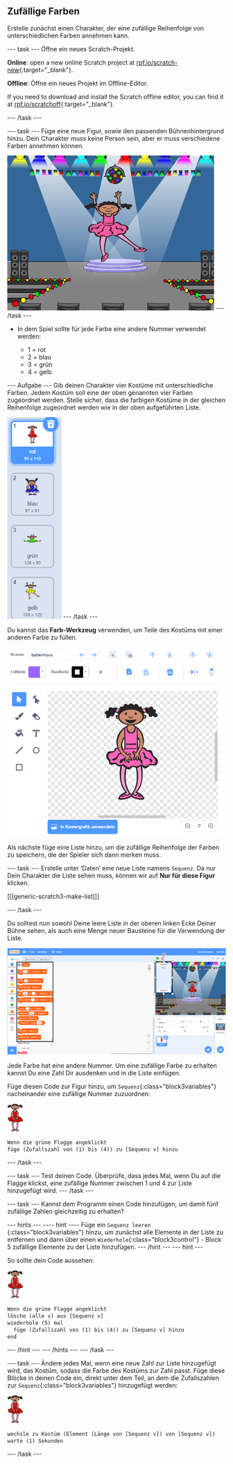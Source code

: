 ## Zufällige Farben

Erstelle zunächst einen Charakter, der eine zufällige Reihenfolge von unterschiedlichen Farben annehmen kann.

\--- task \--- Öffne ein neues Scratch-Projekt.

**Online**: open a new online Scratch project at [rpf.io/scratch-new](https://rpf.io/scratch-new){:target="_blank"}.

**Offline**: Öffne ein neues Projekt im Offline-Editor.

If you need to download and install the Scratch offline editor, you can find it at [rpf.io/scratchoff](https://rpf.io/scratchoff){:target="_blank"}.

\--- /task \---

\--- task \--- Füge eine neue Figur, sowie den passenden Bühnenhintergrund hinzu. Dein Charakter muss keine Person sein, aber er muss verschiedene Farben annehmen können.

![Screenshot](images/colour-sprite.png) \--- /task \---

+ In dem Spiel sollte für jede Farbe eine andere Nummer verwendet werden:
    
    + 1 = rot
    + 2 = blau
    + 3 = grün
    + 4 = gelb

\--- Aufgabe \--- Gib deinen Charakter vier Kostüme mit unterschiedliche Farben. Jedem Kostüm soll eine der oben genannten vier Farben zugeordnet werden. Stelle sicher, dass die farbigen Kostüme in der gleichen Reihenfolge zugeordnet werden wie in der oben aufgeführten Liste.

![Screenshot](images/colour-costume.png) \--- /task \---

Du kannst das **Farb-Werkzeug** verwenden, um Teile des Kostüms mit einer anderen Farbe zu füllen.

![eine-Form-einfärben](images/color-a-shape.png)

Als nächste füge eine Liste hinzu, um die zufällige Reihenfolge der Farben zu speichern, die der Spieler sich dann merken muss.

\--- task \--- Erstelle unter ‘Daten’ eine neue Liste namens `Sequenz`. Da nur Dein Charakter die Liste sehen muss, können wir auf **Nur für diese Figur** klicken.

[[[generic-scratch3-make-list]]]

\--- /task \---

Du solltest nun sowohl Deine leere Liste in der oberen linken Ecke Deiner Bühne sehen, als auch eine Menge neuer Bausteine für die Verwendung der Liste.

![Screenshot](images/colour-list-blocks-annotated.png)

Jede Farbe hat eine andere Nummer. Um eine zufällige Farbe zu erhalten kannst Du eine Zahl Dir ausdenken und in die Liste einfügen.

Füge diesen Code zur Figur hinzu, um `Sequenz`{:class="block3variables"} nacheinander eine zufällige Nummer zuzuordnen:

![Ballerina](images/ballerina.png)

```blocks3
Wenn die grüne Flagge angeklickt
füge (Zufallszahl von (1) bis (4)) zu [Sequenz v] hinzu
```

\--- /task \---

\--- task \--- Test deinen Code. Überprüfe, dass jedes Mal, wenn Du auf die Flagge klickst, eine zufällige Nummer zwischen 1 und 4 zur Liste hinzugefügt wird. \--- /task \---

\--- task \--- Kannst dem Programm einen Code hinzufügen, um damit fünf zufällige Zahlen gleichzeitig zu erhalten?

\--- hints \--- \---- hint \---- Füge ein `Sequenz leeren` {:class="block3variables"} hinzu, um zunächst alle Elemente in der Liste zu entfernen und dann über einen `Wiederhole`{:class="block3control"} - Block 5 zufällige Elemente zu der Liste hinzufügen. \--- /hint \--- \--- hint \---

So sollte dein Code aussehen:

![Ballerina](images/ballerina.png)

```blocks3
Wenn die grüne Flagge angeklickt
lösche (alle v) aus [Sequenz v]
wiederhole (5) mal 
  füge (Zufallszahl von (1) bis (4)) zu [Sequenz v] hinzu
end
```

\--- /hint \--- \--- /hints \--- \--- /task \---

\--- task \--- Ändere jedes Mal, wenn eine neue Zahl zur Liste hinzugefügt wird, das Kostüm, sodass die Farbe des Kostüms zur Zahl passt. Füge diese Blöcke in deinen Code ein, direkt unter dem Teil, an dem die Zufallszahlen zur `Sequenz`{:class="block3variables"} hinzugefügt werden:

![Ballerina](images/ballerina.png)

```blocks3
wechsle zu Kostüm (Element (Länge von [Sequenz v]) von [Sequenz v])
warte (1) Sekunden
```

\--- /task \---